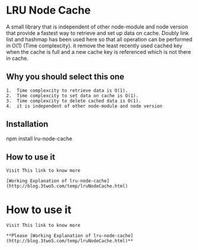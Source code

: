 LRU Node Cache
=========

A small library that is independent of other node-module and node version that provide a fastest way to retrieve and set up data on cache. Doubly link list and hashmap has been used here so that all operation can be performed in O(1) (Time complexcity). it remove the least recently used cached key when the cache is full and a new cache key is referenced which is not there in cache.

## Why you should select this one

	1.	Time complexcity to retrieve data is O(1).
	2.	Time complexcity to set data on cache is O(1).
	3.	Time complexcity to delete cached data is O(1).
	4.	it is independent of other node-module and node version	

## Installation

  npm install lru-node-cache



## How to use it

    Visit This link to know more

    [Working Explanation of lru-node-cache](http://blog.3two5.com/temp/lruNodeCache.html)


# How to use it

	Visit This link to know more

	**Please [Working Explanation of lru-node-cache](http://blog.3two5.com/temp/lruNodeCache.html)**